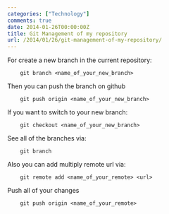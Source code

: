 ```yaml
---
categories: ["Technology"]
comments: true
date: 2014-01-26T00:00:00Z
title: Git Management of my repository
url: /2014/01/26/git-management-of-my-repository/
---
```


For create a new branch in the current repository:

```
	git branch <name_of_your_new_branch>

```
Then you can push the branch on github

```
	git push origin <name_of_your_new_branch>

```
If you want to switch to your new branch:

```
	git checkout <name_of_your_new_branch>

```
See all of the branches via:

```
	git branch

```
Also you can add multiply remote url via:

```
	git remote add <name_of_your_remote> <url>

```
Push all of your changes

```
	git push origin <name_of_your_remote>

```

